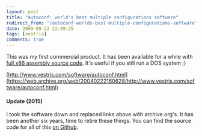 ```yaml
---
layout: post
title: "Autoconf: world's best multiple configurations software"
redirect_from: "/autoconf-worlds-best-multiple-configurations-software"
date: 2009-09-22 22:49:25
tags: [vestris]
comments: true
---
```

This was my first commercial product. It has been available for a while with [full x86 assembly source code](https://github.com/dblock/autoconf). It's useful if you still run a DOS system ;)

[http://www.vestris.com/software/autoconf.html](https://web.archive.org/web/20040222160628/http://www.vestris.com/software/autoconf.html)

#### Update (2015)

I took the software down and replaced links above with archive.org's. It has been another six years, time to retire these things. You can find the source code for all of this [on Github](https://github.com/dblock/autoconf).
